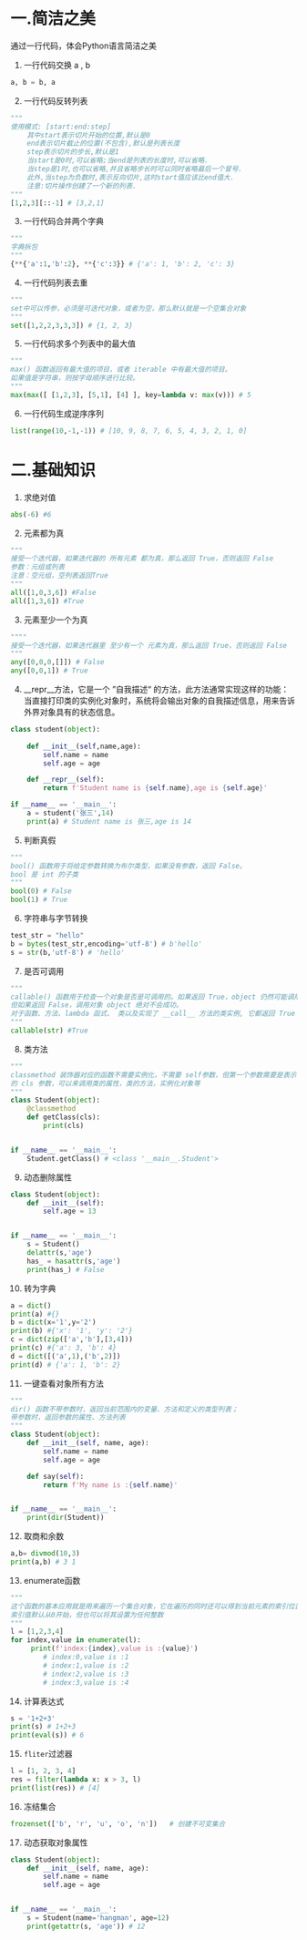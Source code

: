 # 一.简洁之美
通过⼀⾏代码，体会Python语⾔简洁之美

1.  ⼀⾏代码交换 a , b 
```python
a, b = b, a
```

2. ⼀⾏代码反转列表
```python
"""
使用模式: [start:end:step]
    其中start表示切片开始的位置,默认是0
    end表示切片截止的位置(不包含),默认是列表长度
    step表示切片的步长,默认是1
    当start是0时,可以省略;当end是列表的长度时,可以省略.
    当step是1时,也可以省略,并且省略步长时可以同时省略最后一个冒号.
    此外,当step为负数时,表示反向切片,这时start值应该比end值大.
    注意:切片操作创建了一个新的列表.
"""
[1,2,3][::-1] # [3,2,1]
```

3. ⼀⾏代码合并两个字典
```python
"""
字典拆包
"""
{**{'a':1,'b':2}, **{'c':3}} # {'a': 1, 'b': 2, 'c': 3}
```

4. ⼀⾏代码列表去重
```python
"""
set中可以传参，必须是可迭代对象，或者为空，那么默认就是一个空集合对象
"""
set([1,2,2,3,3,3]) # {1, 2, 3}
```

5. ⼀⾏代码求多个列表中的最⼤值
```python
"""
max() 函数返回有最大值的项目，或者 iterable 中有最大值的项目。
如果值是字符串，则按字母顺序进行比较。
"""
max(max([ [1,2,3], [5,1], [4] ], key=lambda v: max(v))) # 5
```

6. ⼀⾏代码⽣成逆序序列
```python
list(range(10,-1,-1)) # [10, 9, 8, 7, 6, 5, 4, 3, 2, 1, 0]
```
# 二.基础知识

1. 求绝对值
```python
abs(-6) #6
```

2. 元素都为真
```python
"""
接受⼀个迭代器，如果迭代器的 所有元素 都为真，那么返回 True，否则返回 False
参数：元组或列表
注意：空元组，空列表返回True
"""
all([1,0,3,6]) #False
all([1,3,6]) #True
```

3. 元素⾄少⼀个为真
```python
""""
接受⼀个迭代器，如果迭代器⾥ ⾄少有⼀个 元素为真，那么返回 True，否则返回 False
"""
any([0,0,0,[]]) # False
any([0,0,1]) # True
```

4. __repr__方法，它是一个 ”自我描述“ 的方法，此方法通常实现这样的功能： 当直接打印类的实例化对象时，系统将会输出对象的自我描述信息，用来告诉外界对象具有的状态信息。
```python
class student(object):
    
    def __init__(self,name,age):
        self.name = name
        self.age = age

    def __repr__(self):
        return f'Student name is {self.name},age is {self.age}'

if __name__ == '__main__':
    a = student('张三',14)
    print(a) # Student name is 张三,age is 14
```

5. 判断真假
```python
"""
bool() 函数用于将给定参数转换为布尔类型，如果没有参数，返回 False。
bool 是 int 的子类
"""
bool(0) # False
bool(1) # True
```

6. 字符串与字节转换
```python
test_str = "hello"
b = bytes(test_str,encoding='utf-8') # b'hello'
s = str(b,'utf-8') # 'hello'
```

7. 是否可调⽤
```python
"""
callable() 函数用于检查一个对象是否是可调用的。如果返回 True，object 仍然可能调用失败；
但如果返回 False，调用对象 object 绝对不会成功。
对于函数、方法、lambda 函式、 类以及实现了 __call__ 方法的类实例, 它都返回 True
"""
callable(str) #True
```

8. 类方法
```python
"""
classmethod 装饰器对应的函数不需要实例化，不需要 self参数，但第⼀个参数需要是表⽰⾃⾝类
的 cls 参数，可以来调⽤类的属性，类的⽅法，实例化对象等
"""
class Student(object):
    @classmethod
    def getClass(cls):
        print(cls)


if __name__ == '__main__':
    Student.getClass() # <class '__main__.Student'>
```

9. 动态删除属性
```python
class Student(object):
    def __init__(self):
        self.age = 13


if __name__ == '__main__':
    s = Student()
    delattr(s,'age')
    has_ = hasattr(s,'age')
    print(has_) # False
```

10. 转为字典
```python
a = dict()
print(a) #{}
b = dict(x='1',y='2')
print(b) #{'x': '1', 'y': '2'}
c = dict(zip(['a','b'],[3,4]))
print(c) #{'a': 3, 'b': 4}
d = dict([('a',1),('b',2)])
print(d) # {'a': 1, 'b': 2}
```

11. ⼀键查看对象所有⽅法
```python
"""
dir() 函数不带参数时，返回当前范围内的变量、方法和定义的类型列表；
带参数时，返回参数的属性、方法列表
"""
class Student(object):
    def __init__(self, name, age):
        self.name = name
        self.age = age

    def say(self):
        return f'My name is :{self.name}'


if __name__ == '__main__':
    print(dir(Student))
```

12. 取商和余数
```python
a,b= divmod(10,3)
print(a,b) # 3 1
```

13. enumerate函数
```python
"""
这个函数的基本应用就是用来遍历一个集合对象，它在遍历的同时还可以得到当前元素的索引位置
索引值默认从0开始，但也可以将其设置为任何整数
"""
l = [1,2,3,4]
for index,value in enumerate(l):
     print(f'index:{index},value is :{value}') 
        # index:0,value is :1
        # index:1,value is :2
        # index:2,value is :3
        # index:3,value is :4
```

14. 计算表达式
```python
s = '1+2+3'
print(s) # 1+2+3
print(eval(s)) # 6
```

15. `fliter`过滤器
```python
l = [1, 2, 3, 4]
res = filter(lambda x: x > 3, l)
print(list(res)) # [4]
```

16. 冻结集合
```python
frozenset(['b', 'r', 'u', 'o', 'n'])   # 创建不可变集合
```

17. 动态获取对象属性
```python
class Student(object):
    def __init__(self, name, age):
        self.name = name
        self.age = age


if __name__ == '__main__':
    s = Student(name='hangman', age=12)
    print(getattr(s, 'age')) # 12
```
